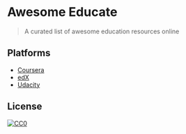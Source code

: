 # Awesome Educate

> A curated list of awesome education resources online


## Platforms

- [Coursera](https://www.coursera.org/)
- [edX](https://www.edx.org/)
- [Udacity](https://www.udacity.com/)


## License

[![CC0](http://i.creativecommons.org/p/zero/1.0/88x31.png)](http://creativecommons.org/publicdomain/zero/1.0/)
